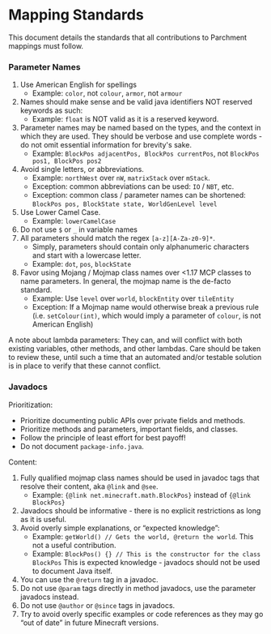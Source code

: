 # Mapping Standards

This document details the standards that all contributions to Parchment mappings must follow.

### Parameter Names

1. Use American English for spellings
    - Example: `color`, not `colour`, `armor`, not `armour`
1. Names should make sense and be valid java identifiers NOT reserved keywords as such:
    - Example: `float` is NOT valid as it is a reserved keyword.
1. Parameter names may be named based on the types, and the context in which they are used. They should be verbose and use complete words - do not omit essential information for brevity's sake.
    - Example: `BlockPos adjacentPos, BlockPos currentPos`, not `BlockPos pos1, BlockPos pos2`
1. Avoid single letters, or abbreviations.
    - Example: `northWest` over `nW`, `matrixStack` over `mStack`. 
    - Exception: common abbreviations can be used: `IO` / `NBT`, etc.
    - Exception: common class / parameter names can be shortened: `BlockPos pos, BlockState state, WorldGenLevel level`
1. Use Lower Camel Case.
    - Example: `lowerCamelCase`
3. Do not use `$` or `_` in variable names
4. All parameters should match the regex `[a-z][A-Za-z0-9]*`.
    - Simply, parameters should contain only alphanumeric characters and start with a lowercase letter.
    - Example: `dot`, `pos`, `blockState`
5. Favor using Mojang / Mojmap class names over <1.17 MCP classes to name parameters. In general, the mojmap name is the de-facto standard.
    - Example: Use `level` over `world`, `blockEntity` over `tileEntity`
    - Exception: If a Mojmap name would otherwise break a previous rule (i.e. `setColour(int)`, which would imply a parameter of `colour`, is not American English)


A note about lambda parameters: They can, and will conflict with both existing variables, other methods, and other lambdas. Care should be taken to review these, until such a time that an automated and/or testable solution is in place to verify that these cannot conflict.  

### Javadocs

Prioritization:

- Prioritize documenting public APIs over private fields and methods.
- Prioritize methods and parameters, important fields, and classes.
- Follow the principle of least effort for best payoff!
- Do not document `package-info.java`.

Content:

1. Fully qualified mojmap class names should be used in javadoc tags that resolve their content, aka `@link` and `@see`.
    - Example: `{@link net.minecraft.math.BlockPos}` instead of `{@link BlockPos}`
2. Javadocs should be informative - there is no explicit restrictions as long as it is useful.
3. Avoid overly simple explanations, or “expected knowledge”:
    - Example: `getWorld() // Gets the world, @return the world`. This not a useful contribution.
    - Example: `BlockPos() {} // This is the constructor for the class BlockPos` This is expected knowledge - javadocs should not be used to document Java itself.
4. You can use the `@return` tag in a javadoc.
5. Do not use `@param` tags directly in method javadocs, use the parameter javadocs instead.
6. Do not use `@author` or `@since` tags in javadocs.
7. Try to avoid overly specific examples or code references as they may go “out of date” in future Minecraft versions.
